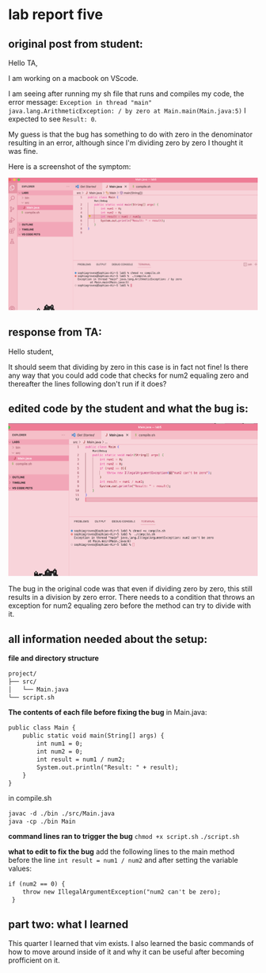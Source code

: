 # lab report five


## original post from student: 

Hello TA, 

I am working on a macbook on VScode. 

I am seeing after running my sh file that runs and compiles my code, the error message: 
`Exception in thread "main" java.lang.ArithmeticException: / by zero
        at Main.main(Main.java:5)`
I expected to see `Result: 0`.

My guess is that the bug has something to do with zero in the denominator resulting in an error, although since I'm dividing zero by zero I thought it was fine. 

Here is a screenshot of the symptom:

![Image](tw.png)

## response from TA:

Hello student, 

It should seem that dividing by zero in this case is in fact not fine! Is there any way that you could add code that checks for num2 equaling zero and thereafter the lines following don't run if it does?


## edited code by the student and what the bug is:

![Image](threthre.png)

The bug in the original code was that even if dividing zero by zero, this still results in a division by zero error. There needs to a condition that throws an exception for num2 equaling zero before the method can try to divide with it.   


## all information needed about the setup:

**file and directory structure**
```
project/
├── src/
│   └── Main.java
└── script.sh
```

**The contents of each file before fixing the bug**
in Main.java:
```
public class Main {
    public static void main(String[] args) {
        int num1 = 0;
        int num2 = 0;
        int result = num1 / num2;
        System.out.println("Result: " + result);
    }
}
```

in compile.sh
```
javac -d ./bin ./src/Main.java
java -cp ./bin Main
```

**command lines ran to trigger the bug**
`chmod +x script.sh` `./script.sh`


**what to edit to fix the bug**
add the following lines to the main method before the line `int result = num1 / num2` and after setting the variable values:
```
if (num2 == 0) { 
    throw new IllegalArgumentException("num2 can't be zero);
 }
```

## part two: what I learned 
This quarter I learned that vim exists. I also learned the basic commands of how to move around inside of it and why it can be useful after becoming profficient on it. 


